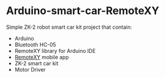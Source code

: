# Arduino-smart-car-RemoteXY
Simple ZK-2 robot smart car kit project that contain:
- Arduino
- Bluetooth HC-05
- RemoteXY library for Arduino IDE
- [RemoteXY](https://remotexy.com/) mobile app
- ZK-2 smart car kit
- Motor Driver

